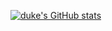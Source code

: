 [![duke's GitHub stats](https://github-readme-stats.vercel.app/api?username=dukedaily)](https://github.com/dukedaily/github-readme-stats)
